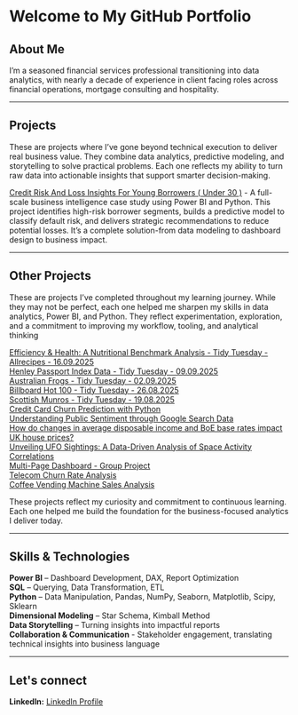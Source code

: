# Welcome to My GitHub Portfolio  

## About Me  
I’m a seasoned financial services professional transitioning into data analytics, with nearly a decade of experience in client
facing roles across financial operations, mortgage consulting and hospitality. 

---

## Projects
These are projects where I’ve gone beyond technical execution to deliver real business value. They combine data analytics, predictive modeling, and storytelling to solve practical problems. Each one reflects my ability to turn raw data into actionable insights that support smarter decision-making.

[Credit Risk And Loss Insights For Young Borrowers ( Under 30 )](https://github.com/data-aleks/Credit-Risk-And-Loss-Insights-For-Young-Borrowers) - 
A full-scale business intelligence case study using Power BI and Python. This project identifies high-risk borrower segments, builds a predictive model to classify default risk, and delivers strategic recommendations to reduce potential losses. It’s a complete solution-from data modeling to dashboard design to business impact.

---

## Other Projects
These are projects I’ve completed throughout my learning journey. While they may not be perfect, each one helped me sharpen my skills in data analytics, Power BI, and Python. They reflect experimentation, exploration, and a commitment to improving my workflow, tooling, and analytical thinking

[Efficiency & Health: A Nutritional Benchmark Analysis - Tidy Tuesday - Allrecipes - 16.09.2025](https://github.com/data-aleks/Allrecipes_tidy_tusday_16092025)  
[Henley Passport Index Data - Tidy Tuesday - 09.09.2025](https://github.com/data-aleks/henley_passport_index_tidy_tuesday_09_09_09)   
[Australian Frogs - Tidy Tuesday - 02.09.2025](https://github.com/data-aleks/australian_frogs_tidytuesday_02_09_2025)    
[Billboard Hot 100 - Tidy Tuesday - 26.08.2025](https://github.com/data-aleks/billboard_hot100_tidytuesday_26_08_2025)  
[Scottish Munros - Tidy Tuesday - 19.08.2025](https://github.com/data-aleks/scottishmunros_tidytuesday_19_08_2025)   
[Credit Card Churn Prediction with Python](https://github.com/data-aleks/CreditCardChurn-PredictiveModelling)  
[Understanding Public Sentiment through Google Search Data](https://github.com/data-aleks/financial_sentiment_stock_analysis/)  
[How do changes in average disposable income and BoE base rates impact UK house prices?](https://github.com/data-aleks/house_prices_project)  
[Unveiling UFO Sightings: A Data-Driven Analysis of Space Activity Correlations](https://github.com/data-aleks/type_one_ufo_analysis/)  
[Multi-Page Dashboard - Group Project](https://github.com/data-aleks/Multi-Page-Dashboard-Group-Project-)  
[Telecom Churn Rate Analysis](https://github.com/data-aleks/Telecom_churn_rate)  
[Coffee Vending Machine Sales Analysis](https://github.com/data-aleks/coffee_machine_sales)  

These projects reflect my curiosity and commitment to continuous learning. Each one helped me build the foundation for the business-focused analytics I deliver today.

---

## Skills & Technologies  
**Power BI** – Dashboard Development, DAX, Report Optimization  
**SQL** – Querying, Data Transformation, ETL  
**Python** – Data Manipulation, Pandas, NumPy, Seaborn, Matplotlib, Scipy, Sklearn  
**Dimensional Modeling** – Star Schema, Kimball Method  
**Data Storytelling** – Turning insights into impactful reports  
**Collaboration & Communication** - Stakeholder engagement, translating technical insights into business language

---

## Let's connect 
**LinkedIn:** [LinkedIn Profile](https://www.linkedin.com/in/data-aleks/)  

